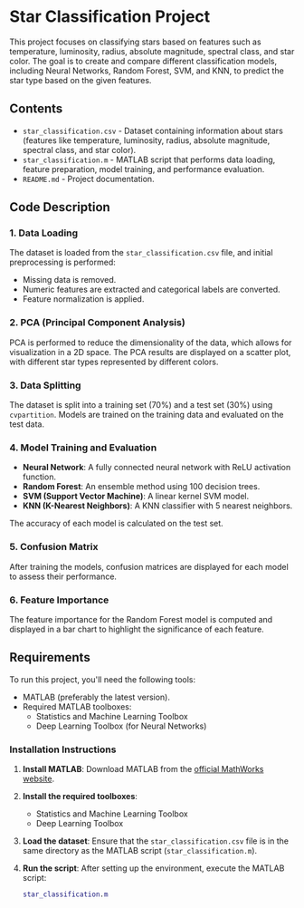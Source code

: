 # Star Classification Project

This project focuses on classifying stars based on features such as temperature, luminosity, radius, absolute magnitude, spectral class, and star color. The goal is to create and compare different classification models, including Neural Networks, Random Forest, SVM, and KNN, to predict the star type based on the given features.

## Contents

- `star_classification.csv` - Dataset containing information about stars (features like temperature, luminosity, radius, absolute magnitude, spectral class, and star color).
- `star_classification.m` - MATLAB script that performs data loading, feature preparation, model training, and performance evaluation.
- `README.md` - Project documentation.

## Code Description

### 1. Data Loading

The dataset is loaded from the `star_classification.csv` file, and initial preprocessing is performed:
- Missing data is removed.
- Numeric features are extracted and categorical labels are converted.
- Feature normalization is applied.

### 2. PCA (Principal Component Analysis)

PCA is performed to reduce the dimensionality of the data, which allows for visualization in a 2D space. The PCA results are displayed on a scatter plot, with different star types represented by different colors.

### 3. Data Splitting

The dataset is split into a training set (70%) and a test set (30%) using `cvpartition`. Models are trained on the training data and evaluated on the test data.

### 4. Model Training and Evaluation

- **Neural Network**: A fully connected neural network with ReLU activation function.
- **Random Forest**: An ensemble method using 100 decision trees.
- **SVM (Support Vector Machine)**: A linear kernel SVM model.
- **KNN (K-Nearest Neighbors)**: A KNN classifier with 5 nearest neighbors.

The accuracy of each model is calculated on the test set.

### 5. Confusion Matrix

After training the models, confusion matrices are displayed for each model to assess their performance.

### 6. Feature Importance

The feature importance for the Random Forest model is computed and displayed in a bar chart to highlight the significance of each feature.

## Requirements

To run this project, you'll need the following tools:

- MATLAB (preferably the latest version).
- Required MATLAB toolboxes:
  - Statistics and Machine Learning Toolbox
  - Deep Learning Toolbox (for Neural Networks)

### Installation Instructions

1. **Install MATLAB**: Download MATLAB from the [official MathWorks website](https://www.mathworks.com/products/matlab.html).

2. **Install the required toolboxes**:
   - Statistics and Machine Learning Toolbox
   - Deep Learning Toolbox

3. **Load the dataset**: Ensure that the `star_classification.csv` file is in the same directory as the MATLAB script (`star_classification.m`).

4. **Run the script**: After setting up the environment, execute the MATLAB script:
   ```matlab
   star_classification.m
